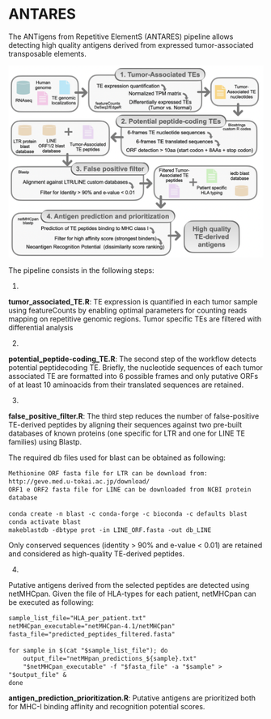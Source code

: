 # ANTARES
The ANTigens from Repetitive ElementS (ANTARES) pipeline allows detecting high quality antigens derived from expressed tumor-associated transposable elements.


![Screenshot](pipeline.png)




The pipeline consists in the following steps: 

1.
**tumor_associated_TE.R**:
TE expression is quantified in each tumor sample using featureCounts by enabling optimal parameters for counting reads mapping on repetitive genomic regions. Tumor specific TEs are filtered with differential analysis

2.
**potential_peptide-coding_TE.R**:
The second step of the workflow detects potential peptidecoding TE. Briefly, the nucleotide sequences of each tumor associated TE are formatted into 6 possible frames and only putative ORFs of at least 10 aminoacids from their translated sequences are retained.

3.
**false_positive_filter.R**:
The third step reduces the number of false-positive TE-derived peptides by aligning their sequences against two pre-built databases of known proteins (one specific for LTR and one for LINE TE families) using Blastp.

The required db files used for blast can be obtained as following:
```
Methionine ORF fasta file for LTR can be download from: http://geve.med.u-tokai.ac.jp/download/
ORF1 e ORF2 fasta file for LINE can be downloaded from NCBI protein database

conda create -n blast -c conda-forge -c bioconda -c defaults blast
conda activate blast
makeblastdb -dbtype prot -in LINE_ORF.fasta -out db_LINE

```
Only conserved sequences (identity > 90% and e-value < 0.01) are retained and considered as high-quality TE-derived peptides.

4.
Putative antigens derived from the selected peptides are detected using netMHCpan. Given the file of HLA-types for each patient, netMHCpan can be executed as following:
```
sample_list_file="HLA_per_patient.txt"
netMHCpan_executable="netMHCpan-4.1/netMHCpan"
fasta_file="predicted_peptides_filtered.fasta"

for sample in $(cat "$sample_list_file"); do
    output_file="netMHpan_predictions_${sample}.txt"
    "$netMHCpan_executable" -f "$fasta_file" -a "$sample" > "$output_file" &
done
```
**antigen_prediction_prioritization.R**: Putative antigens are prioritized both for MHC-I binding affinity and recognition potential scores.
